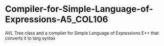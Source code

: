 # Compiler-for-Simple-Language-of-Expressions-A5_COL106
AVL Tree class and a compiler for Simple Language of Expressions E++ that converts it to targ syntax
